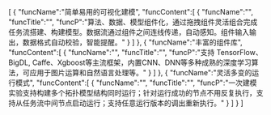 [
	{
		"funcName":"简单易用的可视化建模",
		"funcContent":[
			{
				"funcName":"",
				"funcTitle":"",
				"funcP":"算法、数据、模型组件化，通过拖拽组件灵活组合完成任务流搭建、构建模型。数据流通过组件之间连线传递，自动感知。组件输入输出，数据格式自动校验，智能提醒。"
			}
		]
	},
	{
		"funcName":"丰富的组件库",
		"funcContent":[
			{
				"funcName":"",
				"funcTitle":"",
				"funcP":"支持 TensorFlow、BigDL, Caffe、Xgboost等主流框架，内置CNN、DNN等多种成熟的深度学习算法，可应用于图片运算和自然语言处理等。"
			}
		]
	},
	{
		"funcName":"灵活多变的运行模式",
		"funcContent":[
			{
				"funcName":"",
				"funcTitle":"",
				"funcP":"一次建模实验支持构建多个拓扑模型结构同时运行；针对运行成功的节点不用反复执行，支持从任务流中间节点启动运行；支持任意运行版本的调出重新执行。"
			}
		]
	}
]